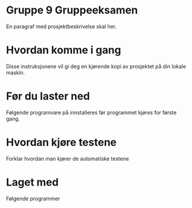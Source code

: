 # Gruppe 9 Gruppeeksamen
En paragraf med prosjektbeskrivelse skal her.

# Hvordan komme i gang
Disse instruksjonene vil gi deg en kjørende kopi av prosjektet på din lokale maskin.

# Før du laster ned
Følgende programvare på innstalleres før programmet kjøres for første gang.

# Hvordan kjøre testene
Forklar hvordan man kjører de automatiske testene

# Laget med
Følgende programmer


